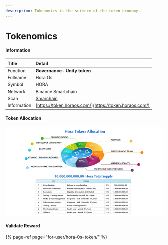 ```yaml
---
description: Tokenomics is the science of the token economy.
---
```


# Tokenomics

#### Information

| Title | Detail |
| :--- | :--- |
| Function | **Governance- Unity token** |
| Fullname | Hora Os |
| Symbol | HORA |
| Network | Binance Smartchain |
| Scan | [Smarchain](https://bscscan.com/token/0xa6fd7b5c9eee30309b00b65436a284e2053251e5) |
| Information | [https://token.horaos.com/](https://token.horaos.com/) |

#### Token Allocation

![Token Allocation](.gitbook/assets/percent-hora-02-3-.png)

#### Validate Reward

{% page-ref page="for-user/hora-0s-token/" %}





